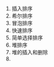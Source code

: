 1. 插入排序
2. 希尔排序
3. 冒泡排序
4. 快速排序
5. 简单选择排序
6. 堆排序
7. 堆的插入和删除
8. 
<!--stackedit_data:
eyJoaXN0b3J5IjpbMTAwOTQxODM3NF19
-->